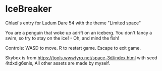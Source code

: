 # IceBreaker
 Chlaxi's entry for Ludum Dare 54 with the theme "Limited space"
 
 You are a penguin that woke up adrift on an iceberg. You don't fancy a swim, so try to stay on the ice!
	- Oh, and mind the fish!
 
 Controls:
	WASD to move.
	R to restart game.
	Escape to exit game. 
	
 Skybox is from https://tools.wwwtyro.net/space-3d/index.html with seed 4tdxdig6snls,
 All other assets are made by myself.
